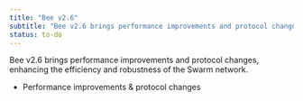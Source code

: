 ```yaml
---
title: "Bee v2.6"
subtitle: "Bee v2.6 brings performance improvements and protocol changes, enhancing the efficiency and robustness of the Swarm network."
status: to-do
---
```


Bee v2.6 brings performance improvements and protocol changes, enhancing the efficiency and robustness of the Swarm network. 

- Performance improvements & protocol changes